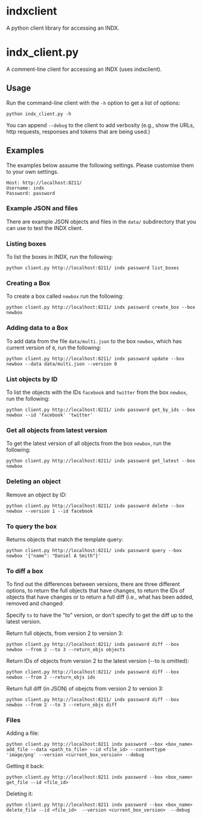 # indxclient

A python client library for accessing an INDX.

# indx_client.py

A comment-line client for accessing an INDX (uses indxclient).

## Usage

Run the command-line client with the `-h` option to get a list of options:

    python indx_client.py -h

You can append `--debug` to the client to add verbosity (e.g., show the URLs, http requests, responses and tokens that are being used.)

## Examples

The examples below assume the following settings. Please customise them to your own settings.

    Host: http://localhost:8211/
    Username: indx
    Password: password

### Example JSON and files

There are example JSON objects and files in the `data/` subdirectory that you can use to test the INDX client.


### Listing boxes

To list the boxes in INDX, run the following:

    python client.py http://localhost:8211/ indx password list_boxes

### Creating a Box

To create a box called `newbox` run the following:

    python client.py http://localhost:8211/ indx password create_box --box newbox

### Adding data to a Box

To add data from the file `data/multi.json` to the box `newbox`, which has current version of `0`, run the following:

    python client.py http://localhost:8211/ indx password update --box newbox --data data/multi.json --version 0

### List objects by ID

To list the objects with the IDs `facebook` and `twitter` from the box `newbox`, run the following:

    python client.py http://localhost:8211/ indx password get_by_ids --box newbox --id 'facebook' 'twitter'

### Get all objects from latest version

To get the latest version of all objects from the box `newbox`, run the following:

    python client.py http://localhost:8211/ indx password get_latest --box newbox

### Deleting an object

Remove an object by ID:

    python client.py http://localhost:8211/ indx password delete --box newbox --version 1 --id facebook

### To query the box

Returns objects that match the template query:

    python client.py http://localhost:8211/ indx password query --box newbox '{"name": "Daniel A Smith"}'

### To diff a box

To find out the differences between versions, there are three different options, to return the full objects that have changes, to return the IDs of objects that have changes or to return a full diff (i.e., what has been added, removed and changed:

Specify `to` to have the "to" version, or don't specify to get the diff up to the latest version.

Return full objects, from version 2 to version 3:

    python client.py http://localhost:8211/ indx password diff --box newbox --from 2 --to 3 --return_objs objects

Return IDs of objects from version 2 to the latest version (--to is omitted):

    python client.py http://localhost:8211/ indx password diff --box newbox --from 2 --return_objs ids

Return full diff (in JSON) of obejcts from version 2 to version 3:

    python client.py http://localhost:8211/ indx password diff --box newbox --from 2 --to 3 --return_objs diff


### Files

Adding a file: 

    python client.py http://localhost:8211 indx password --box <box_name> add_file --data <path_to_file> --id <file_id> --contenttype 'image/png' --version <current_box_version> --debug

Getting it back:

    python client.py http://localhost:8211 indx password --box <box_name> get_file --id <file_id>

Deleting it:

    python client.py http://localhost:8211 indx password --box <box_name>  delete_file --id <file_id>  --version <current_box_version>  --debug



